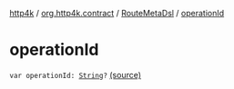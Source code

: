 [http4k](../../index.md) / [org.http4k.contract](../index.md) / [RouteMetaDsl](index.md) / [operationId](./operation-id.md)

# operationId

`var operationId: `[`String`](https://kotlinlang.org/api/latest/jvm/stdlib/kotlin/-string/index.html)`?` [(source)](https://github.com/http4k/http4k/blob/master/http4k-contract/src/main/kotlin/org/http4k/contract/routeMeta.kt#L42)